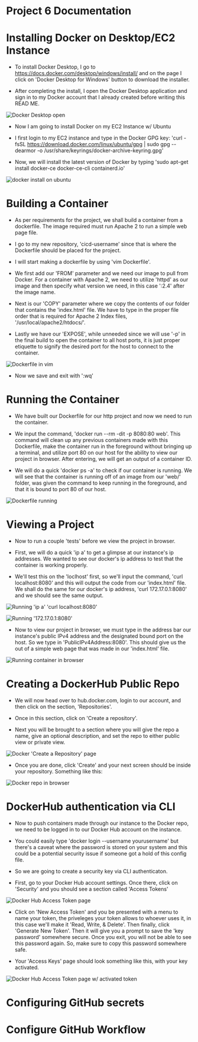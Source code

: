 # Project 6 Documentation

# Installing Docker on Desktop/EC2 Instance

- To install Docker Desktop, I go to https://docs.docker.com/desktop/windows/install/ and on the page I click on 'Docker Desktop for Windows' button to download the installer.

- After completing the install, I open the Docker Desktop application and sign in to my Docker account that I already created before writing this READ ME.

![Docker Desktop open](dockerdesktop.png)

- Now I am going to install Docker on my EC2 Instance w/ Ubuntu

- I first login to my EC2 instance and type in the Docker GPG key: 'curl -fsSL https://download.docker.com/linux/ubuntu/gpg | sudo gpg --dearmor -o /usr/share/keyrings/docker-archive-keyring.gpg'

- Now, we will install the latest version of Docker by typing 'sudo apt-get install docker-ce docker-ce-cli containerd.io'

![docker install on ubuntu](project6-1.png)

# Building a Container

- As per requirements for the project, we shall build a container from a dockerfile. The image required must run Apache 2 to run a simple web page file. 

- I go to my new repository, 'cicd-username' since that is where the Dockerfile should be placed for the project.

- I will start making a dockerfile by using 'vim Dockerfile'.

- We first add our 'FROM' parameter and we need our image to pull from Docker. For a container with Apache 2, we need to utilize 'httpd' as our image and then specify what version we need, in this case ':2.4' after the image name.

- Next is our 'COPY' parameter where we copy the contents of our folder that contains the 'index.html' file. We have to type in the proper file order that is required for Apache 2 Index files, '/usr/local/apache2/htdocs/'.

- Lastly we have our 'EXPOSE', while unneeded since we will use '-p' in the final build to open the container to all host ports, it is just proper etiquette to signify the desired port for the host to connect to the container.

![Dockerfile in vim](project6-9.png)

- Now we save and exit with ':wq'

# Running the Container
- We have built our Dockerfile for our http project and now we need to run the container.

- We input the command, 'docker run --rm -dit -p 8080:80 web'. This command will clean up any previous containers made with this Dockerfile, make the container run in the foreground without bringing up a terminal, and utilize port 80 on our host for the ability to view our project in browser. After entering, we will get an output of a container ID.

- We will do a quick 'docker ps -a' to check if our container is running. We will see that the container is running off of an image from our 'web/' folder, was given the command to keep running in the foreground, and that it is bound to port 80 of our host. 

![Dockerfile running](project6-10.png)

# Viewing a Project

- Now to run a couple 'tests' before we view the project in browser.

- First, we will do a quick 'ip a' to get a glimpse at our instance's ip addresses. We wanted to see our docker's ip address to test that the container is working properly.

- We'll test this on the 'loclhost' first, so we'll input the command, 'curl localhost:8080' and this will output the code from our 'index.html' file. We shall do the same for our docker's ip address, 'curl 172.17.0.1:8080' and we should see the same output.

![Running 'ip a' 'curl localhost:8080'](project6-11-1.png)

![Running '172.17.0.1:8080'](project6-11-2.png)

- Now to view our project in browser, we must type in the address bar our instance's public IPv4 address and the designated bound port on the host. So we type in 'PublicIPv4Address:8080'. This should give us the out of a simple web page that was made in our 'index.html' file.

![Running container in browser](project6-7.png)

# Creating a DockerHub Public Repo

- We will now head over to hub.docker.com, login to our account, and then click on the section, 'Repositories'.

- Once in this section, click on 'Create a repository'.

- Next you will be brought to a section where you will give the repo a name, give an optional description, and set the repo to either public view or private view.

![Docker 'Create a Repository' page](project6-12.png)

- Once you are done, click 'Create' and your next screen should be inside your repository. Something like this:

![Docker repo in browser](project6-13.png)

# DockerHub authentication via CLI

- Now to push containers made through our instance to the Docker repo, we need to be logged in to our Docker Hub account on the instance.

- You could easily type 'docker login --username yourusername' but there's a caveat where the password is stored on your system and this could be a potential security issue if someone got a hold of this config file.

- So we are going to create a security key via CLI authenticaton.

- First, go to your Docker Hub account settings. Once there, click on 'Security' and you should see a section called 'Access Tokens'

![Docker Hub Access Token page](project6-14.png)

- Click on 'New Access Token' and you be presented with a menu to name your token, the priveleges your token allows to whoever uses it, in this case we'll make it 'Read, Write, & Delete'. Then finally, click 'Generate New Token'. Then it will give you a prompt to save the 'key password' somewhere secure. Once you exit, you will not be able to see this password again. So, make sure to copy this password somewhere safe.

- Your 'Access Keys' page should look something like this, with your key activated.

![Docker Hub Access Token page w/ activated token](project6-15.png)

# Configuring GitHub secrets

# Configure GitHub Workflow

